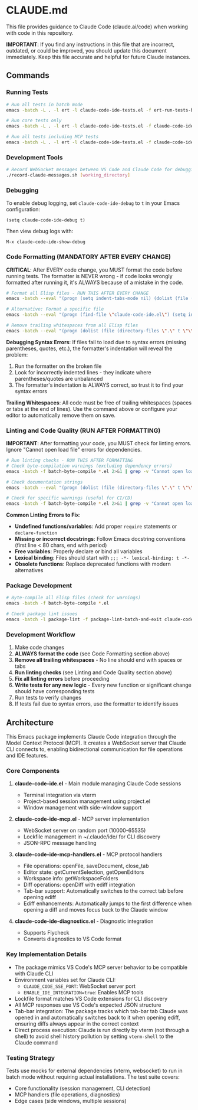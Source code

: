 # CLAUDE.md

This file provides guidance to Claude Code (claude.ai/code) when working with code in this repository.

**IMPORTANT**: If you find any instructions in this file that are incorrect, outdated, or could be improved, you should update this document immediately. Keep this file accurate and helpful for future Claude instances.

## Commands

### Running Tests
```bash
# Run all tests in batch mode
emacs -batch -L . -l ert -l claude-code-ide-tests.el -f ert-run-tests-batch-and-exit

# Run core tests only
emacs -batch -L . -l ert -l claude-code-ide-tests.el -f claude-code-ide-run-tests

# Run all tests including MCP tests
emacs -batch -L . -l ert -l claude-code-ide-tests.el -f claude-code-ide-run-all-tests
```

### Development Tools
```bash
# Record WebSocket messages between VS Code and Claude Code for debugging
./record-claude-messages.sh [working_directory]
```

### Debugging
To enable debug logging, set `claude-code-ide-debug` to `t` in your Emacs configuration:
```elisp
(setq claude-code-ide-debug t)
```
Then view debug logs with:
```elisp
M-x claude-code-ide-show-debug
```

### Code Formatting (MANDATORY AFTER EVERY CHANGE)

**CRITICAL**: After EVERY code change, you MUST format the code before running tests. The formatter is NEVER wrong - if code looks wrongly formatted after running it, it's ALWAYS because of a mistake in the code.

```bash
# Format all Elisp files - RUN THIS AFTER EVERY CHANGE
emacs -batch --eval "(progn (setq indent-tabs-mode nil) (dolist (file (directory-files \".\" t \"\\\\.el$\")) (find-file file) (setq indent-tabs-mode nil) (indent-region (point-min) (point-max)) (save-buffer) (kill-buffer)))"

# Alternative: Format a specific file
emacs -batch --eval "(progn (find-file \"claude-code-ide.el\") (setq indent-tabs-mode nil) (indent-region (point-min) (point-max)) (save-buffer))"

# Remove trailing whitespaces from all Elisp files
emacs -batch --eval "(progn (dolist (file (directory-files \".\" t \"\\\\.el$\")) (find-file file) (delete-trailing-whitespace) (save-buffer) (kill-buffer)))"
```

**Debugging Syntax Errors**: If files fail to load due to syntax errors (missing parentheses, quotes, etc.), the formatter's indentation will reveal the problem:
1. Run the formatter on the broken file
2. Look for incorrectly indented lines - they indicate where parentheses/quotes are unbalanced
3. The formatter's indentation is ALWAYS correct, so trust it to find your syntax errors

**Trailing Whitespaces**: All code must be free of trailing whitespaces (spaces or tabs at the end of lines). Use the command above or configure your editor to automatically remove them on save.

### Linting and Code Quality (RUN AFTER FORMATTING)

**IMPORTANT**: After formatting your code, you MUST check for linting errors. Ignore "Cannot open load file" errors for dependencies.


```bash
# Run linting checks - RUN THIS AFTER FORMATTING
# Check byte-compilation warnings (excluding dependency errors)
emacs -batch -f batch-byte-compile *.el 2>&1 | grep -v "Cannot open load file" | grep -v "No such file or directory" | grep -E "(Warning|Error)"

# Check documentation strings
emacs -batch --eval "(progn (dolist (file (directory-files \".\" t \"\\\\.el$\")) (find-file file) (condition-case err (checkdoc-current-buffer t) (error (message \"Checkdoc error in %s: %s\" file err))) (kill-buffer)))"

# Check for specific warnings (useful for CI/CD)
emacs -batch -f batch-byte-compile *.el 2>&1 | grep -v "Cannot open load file" | grep -v "No such file or directory" | grep -v "clang-include-fixer.el" | grep -E "(Warning|Error)" && echo "Linting errors found!" && exit 1 || echo "No linting errors found"
```

**Common Linting Errors to Fix**:
- **Undefined functions/variables**: Add proper `require` statements or `declare-function`
- **Missing or incorrect docstrings**: Follow Emacs docstring conventions (first line < 80 chars, end with period)
- **Free variables**: Properly declare or bind all variables
- **Lexical binding**: Files should start with `;;; -*- lexical-binding: t -*-`
- **Obsolete functions**: Replace deprecated functions with modern alternatives

### Package Development
```bash
# Byte-compile all Elisp files (check for warnings)
emacs -batch -f batch-byte-compile *.el

# Check package lint issues
emacs -batch -l package-lint -f package-lint-batch-and-exit claude-code-ide.el
```

### Development Workflow
1. Make code changes
2. **ALWAYS format the code** (see Code Formatting section above)
3. **Remove all trailing whitespaces** - No line should end with spaces or tabs
4. **Run linting checks** (see Linting and Code Quality section above)
5. **Fix all linting errors** before proceeding
6. **Write tests for any new logic** - Every new function or significant change should have corresponding tests
7. Run tests to verify changes
8. If tests fail due to syntax errors, use the formatter to identify issues

## Architecture

This Emacs package implements Claude Code integration through the Model Context Protocol (MCP). It creates a WebSocket server that Claude CLI connects to, enabling bidirectional communication for file operations and IDE features.

### Core Components

1. **claude-code-ide.el** - Main module managing Claude Code sessions
   - Terminal integration via vterm
   - Project-based session management using project.el
   - Window management with side-window support

2. **claude-code-ide-mcp.el** - MCP server implementation
   - WebSocket server on random port (10000-65535)
   - Lockfile management in ~/.claude/ide/ for CLI discovery
   - JSON-RPC message handling

3. **claude-code-ide-mcp-handlers.el** - MCP protocol handlers
   - File operations: openFile, saveDocument, close_tab
   - Editor state: getCurrentSelection, getOpenEditors
   - Workspace info: getWorkspaceFolders
   - Diff operations: openDiff with ediff integration
   - Tab-bar support: Automatically switches to the correct tab before opening ediff
   - Ediff enhancements: Automatically jumps to the first difference when opening a diff and moves focus back to the Claude window

4. **claude-code-ide-diagnostics.el** - Diagnostic integration
   - Supports Flycheck
   - Converts diagnostics to VS Code format

### Key Implementation Details

- The package mimics VS Code's MCP server behavior to be compatible with Claude CLI
- Environment variables set for Claude CLI:
  - `CLAUDE_CODE_SSE_PORT`: WebSocket server port
  - `ENABLE_IDE_INTEGRATION=true`: Enables MCP tools
- Lockfile format matches VS Code extensions for CLI discovery
- All MCP responses use VS Code's expected JSON structure
- Tab-bar integration: The package tracks which tab-bar tab Claude was opened in and automatically switches back to it when opening ediff, ensuring diffs always appear in the correct context
- Direct process execution: Claude is run directly by vterm (not through a shell) to avoid shell history pollution by setting `vterm-shell` to the Claude command

### Testing Strategy

Tests use mocks for external dependencies (vterm, websocket) to run in batch mode without requiring actual installations. The test suite covers:
- Core functionality (session management, CLI detection)
- MCP handlers (file operations, diagnostics)
- Edge cases (side windows, multiple sessions)
